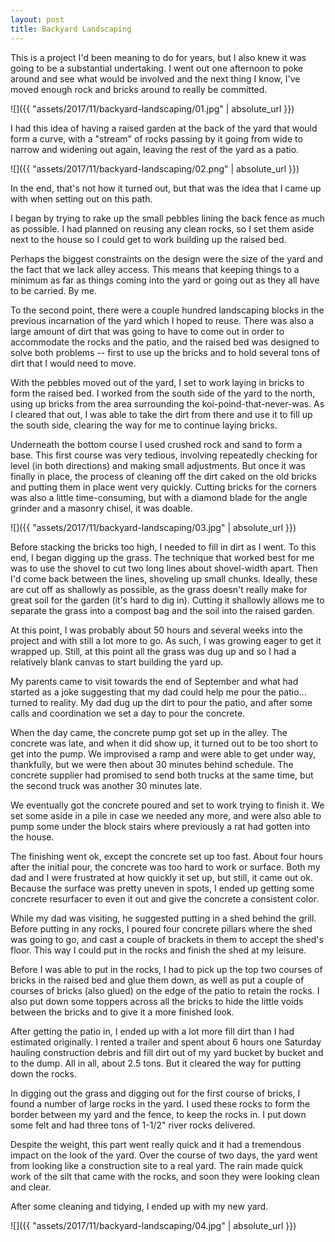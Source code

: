 ```yaml
---
layout: post
title: Backyard Landscaping
---
```

This is a project I'd been meaning to do for years, but I also knew it was going
to be a substantial undertaking. I went out one afternoon to poke around and see
what would be involved and the next thing I know, I've moved enough rock and
bricks around to really be committed.

![]({{ "assets/2017/11/backyard-landscaping/01.jpg" | absolute_url }})

I had this idea of having a raised garden at the back of the yard that would
form a curve, with a "stream" of rocks passing by it going from wide to narrow
and widening out again, leaving the rest of the yard as a patio.

![]({{ "assets/2017/11/backyard-landscaping/02.png" | absolute_url }})

In the end, that's not how it turned out, but that was the idea that I came up
with when setting out on this path.

I began by trying to rake up the small pebbles lining the back fence as much as
possible. I had planned on reusing any clean rocks, so I set them aside next to
the house so I could get to work building up the raised bed.

Perhaps the biggest constraints on the design were the size of the yard and the
fact that we lack alley access. This means that keeping things to a minimum as
far as things coming into the yard or going out as they all have to be carried.
By me.

To the second point, there were a couple hundred landscaping blocks in the
previous incarnation of the yard which I hoped to reuse. There was also a large
amount of dirt that was going to have to come out in order to accommodate the
rocks and the patio, and the raised bed was designed to solve both problems --
first to use up the bricks and to hold several tons of dirt that I would need to
move.

With the pebbles moved out of the yard, I set to work laying in bricks to form
the raised bed. I worked from the south side of the yard to the north, using up
bricks from the area surrounding the koi-poind-that-never-was. As I cleared that
out, I was able to take the dirt from there and use it to fill up the south
side, clearing the way for me to continue laying bricks.

Underneath the bottom course I used crushed rock and sand to form a base. This
first course was very tedious, involving repeatedly checking for level (in both
directions) and making small adjustments. But once it was finally in place, the
process of cleaning off the dirt caked on the old bricks and putting them in
place went very quickly. Cutting bricks for the corners was also a little
time-consuming, but with a diamond blade for the angle grinder and a masonry
chisel, it was doable.

![]({{ "assets/2017/11/backyard-landscaping/03.jpg" | absolute_url }})

Before stacking the bricks too high, I needed to fill in dirt as I went. To this
end, I began digging up the grass. The technique that worked best for me was to
use the shovel to cut two long lines about shovel-width apart. Then I'd come
back between the lines, shoveling up small chunks. Ideally, these are cut off as
shallowly as possible, as the grass doesn't really make for great soil for the
garden (it's hard to dig in). Cutting it shallowly allows me to separate the
grass into a compost bag and the soil into the raised garden.

At this point, I was probably about 50 hours and several weeks into the project
and with still a lot more to go. As such, I was growing eager to get it wrapped
up. Still, at this point all the grass was dug up and so I had a relatively
blank canvas to start building the yard up.

My parents came to visit towards the end of September and what had started as a
joke suggesting that my dad could help me pour the patio... turned to reality.
My dad dug up the dirt to pour the patio, and after some calls and coordination
we set a day to pour the concrete.

When the day came, the concrete pump got set up in the alley. The concrete was
late, and when it did show up, it turned out to be too short to get into the
pump. We improvised a ramp and were able to get under way, thankfully, but we
were then about 30 minutes behind schedule. The concrete supplier had promised
to send both trucks at the same time, but the second truck was another 30
minutes late.

We eventually got the concrete poured and set to work trying to finish it. We
set some aside in a pile in case we needed any more, and were also able to pump
some under the block stairs where previously a rat had gotten into the house.

The finishing went ok, except the concrete set up too fast. About four hours
after the initial pour, the concrete was too hard to work or surface. Both my
dad and I were frustrated at how quickly it set up, but still, it came out ok.
Because the surface was pretty uneven in spots, I ended up getting some concrete
resurfacer to even it out and give the concrete a consistent color.

While my dad was visiting, he suggested putting in a shed behind the grill.
Before putting in any rocks, I poured four concrete pillars where the shed was
going to go, and cast a couple of brackets in them to accept the shed's floor.
This way I could put in the rocks and finish the shed at my leisure.

Before I was able to put in the rocks, I had to pick up the top two courses of
bricks in the raised bed and glue them down, as well as put a couple of courses
of bricks (also glued) on the edge of the patio to retain the rocks. I also put
down some toppers across all the bricks to hide the little voids between the
bricks and to give it a more finished look.

After getting the patio in, I ended up with a lot more fill dirt than I had
estimated originally. I rented a trailer and spent about 6 hours one Saturday
hauling construction debris and fill dirt out of my yard bucket by bucket and
to the dump. All in all, about 2.5 tons. But it cleared the way for putting
down the rocks.

In digging out the grass and digging out for the first course of bricks, I found
a number of large rocks in the yard. I used these rocks to form the border
between my yard and the fence, to keep the rocks in. I put down some felt and
had three tons of 1-1/2" river rocks delivered.

Despite the weight, this part went really quick and it had a tremendous impact
on the look of the yard. Over the course of two days, the yard went from looking
like a construction site to a real yard. The rain made quick work of the silt
that came with the rocks, and soon they were looking clean and clear.

After some cleaning and tidying, I ended up with my new yard.

![]({{ "assets/2017/11/backyard-landscaping/04.jpg" | absolute_url }})
